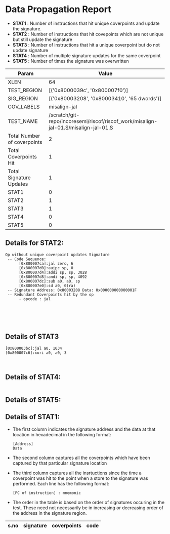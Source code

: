 
# Data Propagation Report

- **STAT1** : Number of instructions that hit unique coverpoints and update the signature.
- **STAT2** : Number of instructions that hit covepoints which are not unique but still update the signature
- **STAT3** : Number of instructions that hit a unique coverpoint but do not update signature
- **STAT4** : Number of multiple signature updates for the same coverpoint
- **STAT5** : Number of times the signature was overwritten

| Param                     | Value    |
|---------------------------|----------|
| XLEN                      | 64      |
| TEST_REGION               | [('0x8000039c', '0x800007f0')]      |
| SIG_REGION                | [('0x80003208', '0x80003410', '65 dwords')]      |
| COV_LABELS                | misalign-jal      |
| TEST_NAME                 | /scratch/git-repo/incoresemi/riscof/riscof_work/misalign-jal-01.S/misalign-jal-01.S    |
| Total Number of coverpoints| 2     |
| Total Coverpoints Hit     | 1      |
| Total Signature Updates   | 1      |
| STAT1                     | 0      |
| STAT2                     | 1      |
| STAT3                     | 1     |
| STAT4                     | 0     |
| STAT5                     | 0     |

## Details for STAT2:

```
Op without unique coverpoint updates Signature
 -- Code Sequence:
      [0x800007ca]:jal zero, 6
      [0x800007d0]:auipc sp, 0
      [0x800007d4]:addi sp, sp, 3028
      [0x800007d8]:andi sp, sp, 4092
      [0x800007dc]:sub a0, a0, sp
      [0x800007e0]:sd a0, 0(ra)
 -- Signature Address: 0x80003208 Data: 0x000000000000001F
 -- Redundant Coverpoints hit by the op
      - opcode : jal






```

## Details of STAT3

```
[0x800003bc]:jal a0, 1034
[0x800007c6]:xori a0, a0, 3



```

## Details of STAT4:

```

```

## Details of STAT5:



## Details of STAT1:

- The first column indicates the signature address and the data at that location in hexadecimal in the following format: 
  ```
  [Address]
  Data
  ```

- The second column captures all the coverpoints which have been captured by that particular signature location

- The third column captures all the insrtuctions since the time a coverpoint was
  hit to the point when a store to the signature was performed. Each line has
  the following format:
  ```
  [PC of instruction] : mnemonic
  ```
- The order in the table is based on the order of signatures occuring in the
  test. These need not necessarily be in increasing or decreasing order of the
  address in the signature region.

|s.no|signature|coverpoints|code|
|----|---------|-----------|----|

